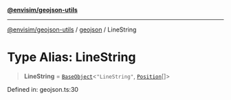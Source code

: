 [**@envisim/geojson-utils**](../../README.md)

---

[@envisim/geojson-utils]() / [geojson](../README.md) / LineString

# Type Alias: LineString

> **LineString** = [`BaseObject`](../interfaces/BaseObject.md)\<`"LineString"`, [`Position`](Position.md)[]\>

Defined in: geojson.ts:30
